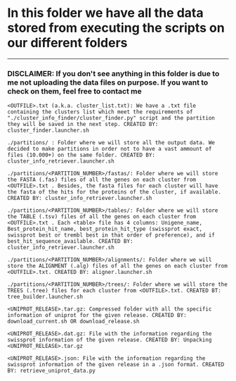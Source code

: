 
# In this folder we have all the data stored from executing the scripts on our different folders
________________________________________________________________________________________________
### DISCLAIMER: If you don't see anything in this folder is due to me not uploading the data files on purpose. If you want to check on them, feel free to contact me ##

`<OUTFILE>.txt (a.k.a. cluster_list.txt): We have a .txt file containing the clusters list which meet the requirements
	of "./cluster_info_finder/cluster_finder.py" script and the partition they will be saved in the next step.
	CREATED BY: cluster_finder.launcher.sh`

`./partitions/ : Folder where we will store all the output data. We decided to make partitions in order not to have a vast ammount of files (10.000+) on the same folder.
	CREATED BY: cluster_info_retriever.launcher.sh`

`./partitions/<PARTITION_NUMBER>/fastas/: Folder where we will store the FASTA (.fas) files of all the genes on each cluster from <OUTFILE>.txt . Besides, the fasta files for each cluster will have the fasta of the hits for the proteins of the cluster, if available.
	CREATED BY: cluster_info_retriever.launcher.sh`

`./partitions/<PARTITION_NUMBER>/tables/: Folder where we will store the TABLE (.tsv) files of all the genes on each cluster from <OUTFILE>.txt . Each <table> file has 4 columns: Unigene_name, Best_protein_hit_name, best_protein_hit_type (swissprot exact, swissprot best or trembl best in that order of preference), and if best_hit_sequence_available.
	CREATED BY: cluster_info_retriever.launcher.sh`

`./partitions/<PARTITION_NUMBER>/alignments/: Folder where we will store the ALIGNMENT (.alg) files of all the genes on each cluster from <OUTFILE>.txt.
	CREATED BY: aligner.launcher.sh`

`./partitions/<PARTITION_NUMBER>/trees/: Folder where we will store the TREES (.tree) files for each cluster from <OUTFILE>.txt.
	CREATED BT: tree_builder.launcher.sh`

`<UNIPROT_RELEASE>.tar.gz: Compressed folder with all the specific information of uniprot for the given release.
	CREATED BY: download_current.sh OR download_release.sh`

`<UNIPROT_RELEASE>.dat.gz: File with the information regarding the swissprot information of the given release.
	CREATED BY: Unpacking <UNIPROT_RELEASE>.tar.gz`

`<UNIPROT_RELEASE>.json: File with the information regarding the swissprot information of the given release in a .json format.
	CREATED BY: retrieve_uniprot_data.py`
